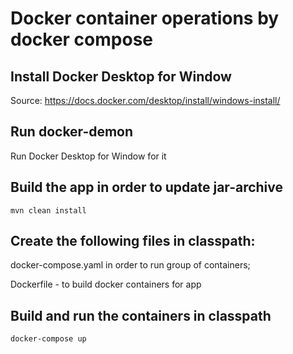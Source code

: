 # Docker container operations by docker compose

## Install Docker Desktop for Window
Source: https://docs.docker.com/desktop/install/windows-install/

## Run docker-demon
Run Docker Desktop for Window for it

## Build the app in order to update jar-archive

``
mvn clean install
``

## Create the following files in classpath: 
docker-compose.yaml in order to run group of containers; 

Dockerfile - to build docker containers for app  

## Build and run the containers in classpath

``
docker-compose up
``
